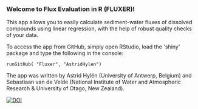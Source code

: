 <h3>Welcome to Flux Evaluation in R (FLUXER)!</h3> 

This app allows you to easily calculate sediment-water fluxes of dissolved compounds using
linear regression, with the help of robust quality checks of your data.

To access the app from GitHub, simply open RStudio, load the 'shiny' package and type the following in the console:

```
runGitHub( "Fluxer", "AstridHylen")
```


The app was written by Astrid Hylén (University of Antwerp, Belgium) and
Sebastiaan van de Velde (National Institute of Water and Atmospheric
Research & University of Otago, New Zealand). 

[![DOI](https://zenodo.org/badge/920142486.svg)](https://doi.org/10.5281/zenodo.14758688)
